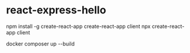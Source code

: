 # react-express-hello

npm install -g create-react-app
create-react-app client
npx create-react-app client


docker composer up --build